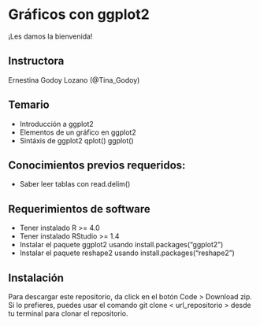 # Gráficos con ggplot2

¡Les damos la bienvenida!

## Instructora 
Ernestina Godoy Lozano (@Tina_Godoy)

## Temario
 - Introducción a ggplot2
 - Elementos de un gráfico en ggplot2
 - Sintáxis de ggplot2
    qplot()
    ggplot()


## Conocimientos previos requeridos:
- Saber leer tablas con read.delim()

## Requerimientos de software

- Tener instalado R >= 4.0
- Tener instalado RStudio >= 1.4
- Instalar el paquete ggplot2 usando install.packages(“ggplot2”)
- Instalar el paquete reshape2 usando install.packages(“reshape2”)


## Instalación

Para descargar este repositorio, da click en el botón Code > Download zip.
Si lo prefieres, puedes usar el comando git clone < url_repositorio >
desde tu terminal para clonar el repositorio.
